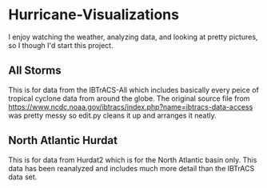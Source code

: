 # Hurricane-Visualizations
I enjoy watching the weather, analyzing data, and looking at pretty pictures, so I though I'd start this project.

## All Storms
This is for data from the IBTrACS-All which includes basically every peice of tropical cyclone data from around the globe.
The original source file from https://www.ncdc.noaa.gov/ibtracs/index.php?name=ibtracs-data-access was pretty messy so edit.py cleans it up and arranges it neatly.

## North Atlantic Hurdat
This is for data from Hurdat2 which is for the North Atlantic basin only. This data has been reanalyzed and includes much more detail than the IBTrACS data set.
